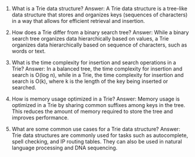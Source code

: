 

1. What is a Trie data structure?
Answer: A Trie data structure is a tree-like data structure that stores and organizes keys (sequences of characters) in a way that allows for efficient retrieval and insertion.

2. How does a Trie differ from a binary search tree?
Answer: While a binary search tree organizes data hierarchically based on values, a Trie organizes data hierarchically based on sequence of characters, such as words or text.

3. What is the time complexity for insertion and search operations in a Trie?
Answer: In a balanced tree, the time complexity for insertion and search is O(log n), while in a Trie, the time complexity for insertion and search is O(k), where k is the length of the key being inserted or searched.

4. How is memory usage optimized in a Trie?
Answer: Memory usage is optimized in a Trie by sharing common suffixes among keys in the tree. This reduces the amount of memory required to store the tree and improves performance.

5. What are some common use cases for a Trie data structure?
Answer: Trie data structures are commonly used for tasks such as autocomplete, spell checking, and IP routing tables. They can also be used in natural language processing and DNA sequencing.